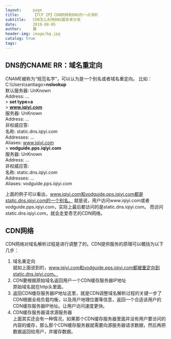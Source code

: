 ```yaml
---
layout:     page
title:      【TCP IP】CDN网络和DNS的一点浅析
subtitle:   CDN怎么利用DNS服务来分发
date:       2018-08-05
author:     翼
header-img: image/bg.jpg
catalog: true
tags:
---
```


## DNS的CNAME RR：域名重定向
CNAME被称为“规范名字”，可以认为是一个别名或者域名重定向。
比如：  
C:\Users\santiago>**nslookup**  
默认服务器:  UnKnown  
Address:  ...  
\> **set type=a**  
\> **www.iqiyi.com**  
服务器:  UnKnown  
Address:  ...  
非权威应答:  
名称:    static.dns.iqiyi.com  
Addresses:  ...  
Aliases:  www.iqiyi.com  
\> **vodguide.pps.iqiyi.com**  
服务器:  UnKnown  
Address:  ...  
非权威应答:  
名称:    static.dns.iqiyi.com  
Addresses:  ...  
Aliases:  vodguide.pps.iqiyi.com  

上面的例子可以看出，www.iqiyi.com和vodguide.pps.iqiyi.com都是static.dns.iqiyi.com的一个别名。
就是说，用户访问www.iqiyi.com或者vodguide.pps.iqiyi.com，实际上最后都访问的是static.dns.iqiyi.com。
而访问static.dns.iqiyi.com，就会走爱奇艺的CDN网络。

## CDN网络
CDN网络对域名解析过程是进行调整了的。CDN提供服务的原理可以概括为以下几步：  
1. 域名重定向  
就如上面说到的，www.iqiyi.com和vodguide.pps.iqiyi.com都被重定向到static.dns.iqiyi.com。  
2. CDN要根据原始域名返回用户一个CDN缓存服务器IP地址  
原始域名就在http头里面。  
3. 返回CDN缓存服务器IP地址这里，就是CDN调整域名解析过程的关键一步了  
CDN根据全局负载均衡，以及用户地理位置等信息，返回一个合适该用户的CDN缓存服务器IP地址。让用户访问速度更快。  
4. CDN缓存服务器请求源服务器  
上面其实还会有一种情况，如果那个CDN缓存服务器里面并没有用户要访问的内容的缓存，那么那个CDN缓存服务器就需要向源服务器请求数据，然后再把数据返回给用户，并缓存数据。
